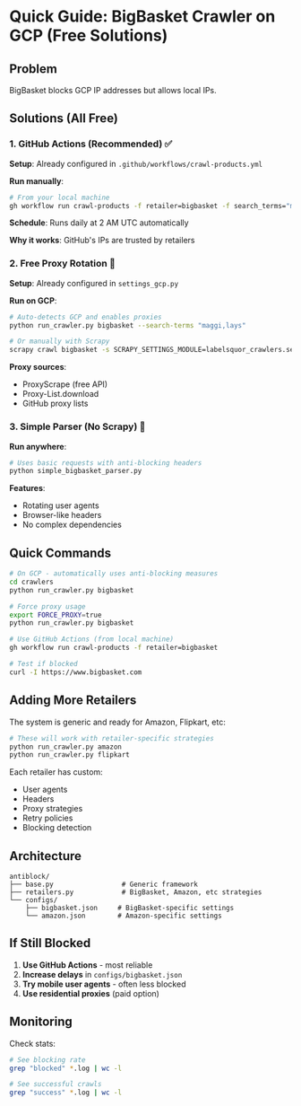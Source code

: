 # Quick Guide: BigBasket Crawler on GCP (Free Solutions)

## Problem
BigBasket blocks GCP IP addresses but allows local IPs.

## Solutions (All Free)

### 1. GitHub Actions (Recommended) ✅

**Setup**: Already configured in `.github/workflows/crawl-products.yml`

**Run manually**:
```bash
# From your local machine
gh workflow run crawl-products -f retailer=bigbasket -f search_terms="maggi,lays"
```

**Schedule**: Runs daily at 2 AM UTC automatically

**Why it works**: GitHub's IPs are trusted by retailers

### 2. Free Proxy Rotation 🔄

**Setup**: Already configured in `settings_gcp.py`

**Run on GCP**:
```bash
# Auto-detects GCP and enables proxies
python run_crawler.py bigbasket --search-terms "maggi,lays"

# Or manually with Scrapy
scrapy crawl bigbasket -s SCRAPY_SETTINGS_MODULE=labelsquor_crawlers.settings_gcp
```

**Proxy sources**:
- ProxyScrape (free API)
- Proxy-List.download
- GitHub proxy lists

### 3. Simple Parser (No Scrapy) 🎯

**Run anywhere**:
```bash
# Uses basic requests with anti-blocking headers
python simple_bigbasket_parser.py
```

**Features**:
- Rotating user agents
- Browser-like headers
- No complex dependencies

## Quick Commands

```bash
# On GCP - automatically uses anti-blocking measures
cd crawlers
python run_crawler.py bigbasket

# Force proxy usage
export FORCE_PROXY=true
python run_crawler.py bigbasket

# Use GitHub Actions (from local machine)
gh workflow run crawl-products -f retailer=bigbasket

# Test if blocked
curl -I https://www.bigbasket.com
```

## Adding More Retailers

The system is generic and ready for Amazon, Flipkart, etc:

```bash
# These will work with retailer-specific strategies
python run_crawler.py amazon
python run_crawler.py flipkart
```

Each retailer has custom:
- User agents
- Headers
- Proxy strategies
- Retry policies
- Blocking detection

## Architecture

```
antiblock/
├── base.py                 # Generic framework
├── retailers.py            # BigBasket, Amazon, etc strategies
└── configs/
    ├── bigbasket.json     # BigBasket-specific settings
    └── amazon.json        # Amazon-specific settings
```

## If Still Blocked

1. **Use GitHub Actions** - most reliable
2. **Increase delays** in `configs/bigbasket.json`
3. **Try mobile user agents** - often less blocked
4. **Use residential proxies** (paid option)

## Monitoring

Check stats:
```bash
# See blocking rate
grep "blocked" *.log | wc -l

# See successful crawls
grep "success" *.log | wc -l
```

